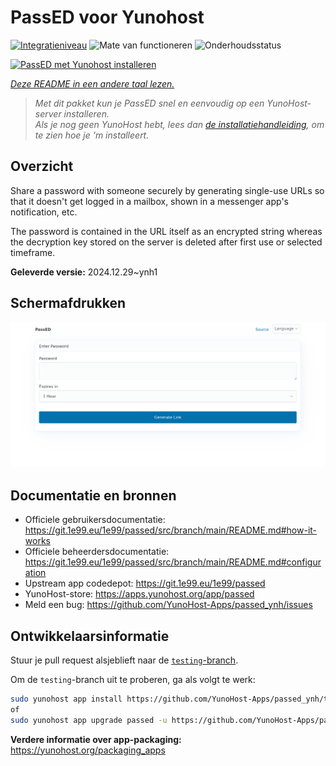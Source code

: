 <!--
NB: Deze README is automatisch gegenereerd door <https://github.com/YunoHost/apps/tree/master/tools/readme_generator>
Hij mag NIET handmatig aangepast worden.
-->

# PassED voor Yunohost

[![Integratieniveau](https://apps.yunohost.org/badge/integration/passed)](https://ci-apps.yunohost.org/ci/apps/passed/)
![Mate van functioneren](https://apps.yunohost.org/badge/state/passed)
![Onderhoudsstatus](https://apps.yunohost.org/badge/maintained/passed)

[![PassED met Yunohost installeren](https://install-app.yunohost.org/install-with-yunohost.svg)](https://install-app.yunohost.org/?app=passed)

*[Deze README in een andere taal lezen.](./ALL_README.md)*

> *Met dit pakket kun je PassED snel en eenvoudig op een YunoHost-server installeren.*  
> *Als je nog geen YunoHost hebt, lees dan [de installatiehandleiding](https://yunohost.org/install), om te zien hoe je 'm installeert.*

## Overzicht

Share a password with someone securely by generating single-use URLs so that it doesn't get logged in a mailbox, shown in a messenger app's notification, etc. 

The password is contained in the URL itself as an encrypted string whereas the decryption key stored on the server is deleted after first use or selected timeframe. 


**Geleverde versie:** 2024.12.29~ynh1

## Schermafdrukken

![Schermafdrukken van PassED](./doc/screenshots/passed_ynh.png)

## Documentatie en bronnen

- Officiele gebruikersdocumentatie: <https://git.1e99.eu/1e99/passed/src/branch/main/README.md#how-it-works>
- Officiele beheerdersdocumentatie: <https://git.1e99.eu/1e99/passed/src/branch/main/README.md#configuration>
- Upstream app codedepot: <https://git.1e99.eu/1e99/passed>
- YunoHost-store: <https://apps.yunohost.org/app/passed>
- Meld een bug: <https://github.com/YunoHost-Apps/passed_ynh/issues>

## Ontwikkelaarsinformatie

Stuur je pull request alsjeblieft naar de [`testing`-branch](https://github.com/YunoHost-Apps/passed_ynh/tree/testing).

Om de `testing`-branch uit te proberen, ga als volgt te werk:

```bash
sudo yunohost app install https://github.com/YunoHost-Apps/passed_ynh/tree/testing --debug
of
sudo yunohost app upgrade passed -u https://github.com/YunoHost-Apps/passed_ynh/tree/testing --debug
```

**Verdere informatie over app-packaging:** <https://yunohost.org/packaging_apps>
